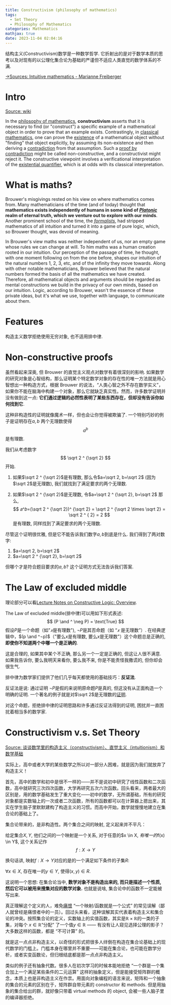 ```yaml
---
title: Constructivism (philosophy of mathematics)
tags:
  - Set Theory
  - Philosophy of Mathematics
categories: Mathematics
mathjax: true
date: 2023-11-04 02:04:16
---
```



结构主义(Constructivism)数学是一种数学哲学. 它折射出的是对于数学本质的思考以及对现有的以公理化集合论为基础的严谨但不适应人类直觉的数学体系的不满.

[->Sources: Intuitive mathematics - Marianne Freiberger](https://plus.maths.org/content/intuitionism)

<!--more-->

# Intro

[Source: wiki](https://en.wikipedia.org/wiki/Constructivism_(philosophy_of_mathematics))

In the [philosophy of mathematics](https://en.wikipedia.org/wiki/Philosophy_of_mathematics), **constructivism** asserts that it is necessary to find (or "construct") a specific  example of a mathematical object in order to prove that an example  exists. Contrastingly, in [classical mathematics](https://en.wikipedia.org/wiki/Classical_mathematics), one can prove the [existence](https://en.wikipedia.org/wiki/Existence) of a mathematical object without "finding" that object explicitly, by assuming its non-existence and then deriving a [contradiction](https://en.wikipedia.org/wiki/Contradiction) from that assumption. Such a [proof by contradiction](https://en.wikipedia.org/wiki/Proof_by_contradiction) might be called non-constructive, and a constructivist might reject it. The constructive viewpoint involves a verificational interpretation of  the [existential quantifier](https://en.wikipedia.org/wiki/Existential_quantifier), which is at odds with its classical interpretation.

# What is maths?

Brouwer's misgivings rested on his view on where mathematics comes from. Many mathematicians of the time (and of today) thought that **mathematics exists independently of humans in some kind of *[Platonic](https://en.wikipedia.org/wiki/Platonism)* realm of eternal truth, which we venture out to explore with our minds**. Another prominent school of the time, the *[formalists](https://en.wikipedia.org/wiki/Formalism_(philosophy_of_mathematics))*, had stripped mathematics of all intuition and turned it into a game of pure logic, which, so Brouwer thought, was devoid of meaning. 



In Brouwer's view maths was neither  independent of us,   nor an empty  game whose rules we can change at will. To him maths was a human  creation rooted in our intuition. Our perception of the passage of time, he thought, with one moment following on from the one before,  shapes  our  intuition of the natural numbers 1, 2, 3, etc, and of the infinity  they move towards. Along with other notable mathematicians, Brouwer  believed that the natural numbers formed the basis of all the  mathematics we have created. Therefore, all mathematical objects and  arguments should be regarded as mental constructions we build in the  privacy of our own minds, based on our intuition. Logic, according to  Brouwer, wasn't the essence of these private ideas, but it's what we  use, together with language, to communicate about them. 

# Features

构造主义数学拒绝使用无穷对象, 也不适用排中律.

# Non-constructive proofs

虽然看起来深奥, 但 Brouwer  的直觉主义观点对数学有着很深刻的影响. 如果数学的研究对象是心智结构，那么证明某个特定数学对象的存在性的唯一方法就是用心智想出一种构造方式，根据  Brouwer  的说法，“人类心智之外不存在数学实义”，如果你不能在脑海中构建一个对象，那么它就缺乏真实性。然而，许多数学证明并没有做到这一点: **它们通过逻辑的必然性表明了某些东西存在，但却没有告诉你如何找到它**.

这种非构造性的证明就像魔术一样，但也会让你觉得被欺骗了. 一个特别巧妙的例子是证明存在$a,b$ 两个无理数使得
$$
a^{b}
$$
是有理数. 



我们从考虑数字
$$
\sqrt 2 ^ {\sqrt 2}
$$
开始. 

1. 如果$\sqrt 2 ^ {\sqrt 2}$是有理数, 那么令$a=\sqrt 2, b=\sqrt 2$ (因为$\sqrt 2$是无理数), 我们就找到了满足要求的两个无理数. 

2. 如果$\sqrt 2 ^ {\sqrt 2}$是无理数, 令$a=\sqrt 2 ^ {\sqrt 2}, b=\sqrt 2$ 那么, 
   $$
   𝑎^𝑏=(\sqrt 2 ^ {\sqrt 2})^ {\sqrt 2} = \sqrt 2 ^ {\sqrt 2 \times \sqrt 2} = \sqrt 2 ^ { 2} = 2
   $$
   是有理数, 同样找到了满足要求的两个无理数.



尽管这个证明很优雅, 但是它不能告诉我们数字$a, b$到底是什么. 我们得到了两对数字:

1. $a=\sqrt 2, b=\sqrt 2$ 
2. $a=\sqrt 2 ^ {\sqrt 2}, b=\sqrt 2$ 

但哪个才是符合题目要求的$a, b$? 这个证明方式无法告诉我们答案.

# The Law of excluded middle

理论部分可以看[Lecture Notes on Constructive Logic: Overview](http://www.cs.cmu.edu/~crary/317-f18/lectures/01-overview.pdf).



The Law of excluded middle(排中律)可以用如下形式表述:
$$
(P \and ^ \neg P) = \text{True}
$$
假设$P$是一个命题（如"$𝑥$是有理数"), $\neg P$是其否命题（如 “*𝑥* 是无理数”）. 在经典逻辑中，$(p \and ^¬p)$（"要么$x$是有理数, 要么$x$是无理数"）这个命题总是正确的, **即使你不知道两个中哪一个是正确的**.

这是合理的, 如果其中某个不正确, 那么另一个一定是正确的, 但这让人很不满意. 如果我告诉你, 要么我明天来看你, 要么我不来, 你是不能责怪我撒谎的, 但你却会很生气.

排中律为数学家们提供了他们几乎每天都使用的基础技巧：**反证法**. 

反证法是说: 通过证明 $\neg P$是假的来说明原命题$P$是真的, 但这没有从正面构造一个明确的证明. 一个著名的例子就是对$\sqrt 2$是无理数的[证明](https://plus.maths.org/content/maths-minute-square-root-2-irrational).

对这个命题，拒绝排中律的证明思路和许多通过反证法得到的证明, 困扰并一直困扰着相当多的数学家.

# Constructivism v.s. Set Theory

[Source: 谈谈数学里的构造主义（constructivism）、直觉主义（intuitionism）和数学基础](https://zhuanlan.zhihu.com/p/22389755)

实际上，高中或者大学的某些数学之所以对一部分人困难，就是因为我们就放弃了构造主义！

首先，高中的数学和初中是很不一样的——并不是说初中研究了线性函数和二次函数，高中就研究三次四次函数，大学再研究五次六次函数。回头看来，两者最大的区别是，用的数学基础发生了重大变化——初中的数学，无所谓基础，所有的研究对象都是实数轴上的一次或者二次函数，所有的函数都可以在计算器上摁出来，其实在学生脑子里默默建构了构造主义的习惯。而高中开始，数学就慢慢地建立在集合论的基础上了。

集合论带来的，是非构造性。两个集合之间的映射, 定义起来并不平凡：

给定集合$X,Y$, 他们之间的一个映射是一个关系, 对于任意的$x \in X, $有唯一的$f(x) \in Y$, 这个关系记作
$$
f: X \rightarrow Y
$$


换句话讲, 映射$f: X \rightarrow Y$对应的是的一个满足如下条件的子集$R$:

$\forall x \in X$, 存在唯一的$y \in Y$, 使得$(x,y) \in R$.



这说明一个思想: 在集合论当中, **数学对象不是构造出来的, 而只是描述一个性质, 然后它可以被用来搜集对应的数学对象.** 也就是说啥, 集合论中的函数不一定能被写出来. 

真正理解这个定义的人，难免[痛恨](https://link.zhihu.com/?target=http%3A//mathoverflow.net/a/2367/82513) “一个映射/函数就是一个公式” 的常见误解（鄙人就曾经是痛恨者中的一员）。回过头来看，这种误解其实代表着构造主义和集合论的冲突。按照集合论的定义，实数轴上的实值函数，其实是$\mathbb R \times \mathbb R$的一类的子集，对每个 $x \in \mathbb R$“分配” 了一个值$y \in \mathbb R$ —— 有没有让人窥见选择公理的影子？大多数这样的函数，都是 “不可计算” 的。

就是这一点点非构造主义，以奇怪的形式把很多人绊倒在构造在集合论基础上的现代数学的门槛上。门槛本身在哪里并不重要——可能在集合论，也可能在数学分析，或者实变函数论，但归根结底都是那一点点非构造主义。

类似的例子还有抽象代数。很多人在初次学习的时候本能地拒绝 “一个群是一个集合加上一个满足某些条件的二元运算”  这样的抽象定义，但是能接受矩阵群的概念，本质上也是非构造主义在作祟。用面向对象编程的语言来说，矩阵和一个抽象的集合的元素的区别在于，矩阵群自带元素的 constructor 和 methods. 但是用抽象的集合给出的群，就好像只带着 virtual methods 的 object,  会被一些人脑子里的编译器拒绝。
